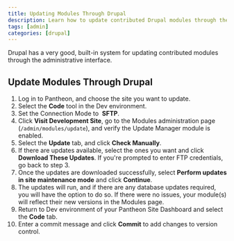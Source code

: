 ```yaml
---
title: Updating Modules Through Drupal
description: Learn how to update contributed Drupal modules through the administrative interface.
tags: [admin]
categories: [drupal]
---
```

Drupal has a very good, built-in system for updating contributed modules through the administrative interface.

## Update Modules Through Drupal

1. Log in to Pantheon, and choose the site you want to update.
2. Select the **Code** tool in the Dev environment.
3. Set the Connection Mode to  **SFTP**.
4. Click **Visit Development Site**, go to the Modules administration page (`/admin/modules/update`), and verify the Update Manager module is enabled.
5. Select the **Update** tab, and click **Check Manually**.
6. If there are updates available, select the ones you want and click **Download These Updates**. If you're prompted to enter FTP credentials, go back to step 3.
7. Once the updates are downloaded successfully, select **Perform updates in site maintenance mode** and click **Continue**.  
8. The updates will run, and if there are any database updates required, you will have the option to do so. If there were no issues, your module(s) will reflect their new versions in the Modules page.
9. Return to Dev environment of your Pantheon Site Dashboard and select the **Code** tab.
10. Enter a commit message and click **Commit** to add changes to version control.
